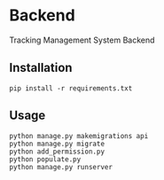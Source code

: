 # Backend

Tracking Management System Backend

## Installation

    pip install -r requirements.txt

## Usage

    python manage.py makemigrations api
    python manage.py migrate
    python add_permission.py
    python populate.py
    python manage.py runserver
